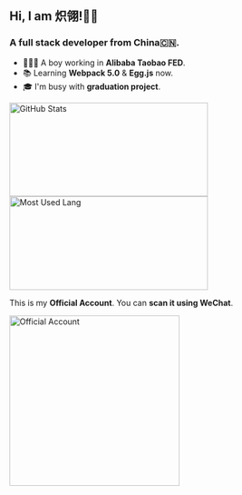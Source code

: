 ## Hi, I am 炽翎!👋🏻

### A full stack developer from China🇨🇳.

- 👨🏻‍💻 A boy working in **Alibaba Taobao FED**.
- 📚 Learning **Webpack 5.0** & **Egg.js** now.
- 🎓 I'm busy with **graduation project**.

<img width="350px" height="165px" alt="GitHub Stats" src="https://github-readme-stats.vercel.app/api?username=wjq990112&count_private=true&show_icons=true"/>

<img width="350px" height="165px" alt="Most Used Lang" src="https://github-readme-stats.vercel.app/api/top-langs/?username=wjq990112&layout=compact"/>

This is my **Official Account**. You can **scan it using WeChat**.

<img width="300px" height="300px" alt="Official Account" src="http://cdn.jack-wjq.cn/%E5%85%AC%E4%BC%97%E5%8F%B7.jpg"/>
